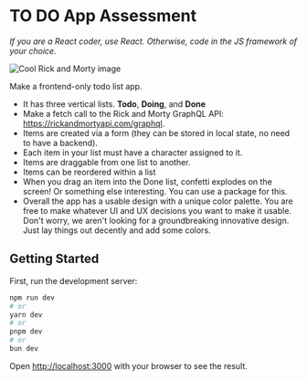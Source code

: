 # TO DO App Assessment

*If you are a React coder, use React. Otherwise, code in the JS framework of your choice.*

![Cool Rick and Morty image](image.png)

Make a frontend-only todo list app.

- It has three vertical lists. **Todo**, **Doing**, and **Done**
- Make a fetch call to the Rick and Morty GraphQL API: https://rickandmortyapi.com/graphql.  
- Items are created via a form (they can be stored in local state, no need to have a backend).
- Each item in your list must have a character assigned to it.
- Items are draggable from one list to another.
- Items can be reordered within a list
- When you drag an item into the Done list, confetti explodes on the screen! Or something else interesting. You can use a package for this.
- Overall the app has a usable design with a unique color palette. You are free to make whatever UI and UX decisions you want to make it usable. Don't worry, we aren't looking for a groundbreaking innovative design. Just lay things out decently and add some colors.


## Getting Started

First, run the development server:

```bash
npm run dev
# or
yarn dev
# or
pnpm dev
# or
bun dev
```

Open [http://localhost:3000](http://localhost:3000) with your browser to see the result.

